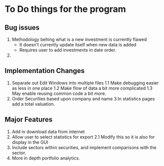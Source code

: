 # To Do things for the program


## Bug issues

1. Methodology behing what is a new investment is currently flawed
	- It doesn't currently update itself when new data is added
	- Requires user to add investments in date order.
2. 

## Implementation Changes

1. Separate out Edit Windows into multiple files
	1.1 Make debugging easier as less in one place
	1.2 Make flow of data a bit more complicated 
	1.3 May enable reusing common code a bit more.
2. Order Securities based upon company and name
3.In statistics pages add a total valuation.

## Major Features

1. Add in download data from internet
2. Allow user to select statistics for export
	2.1 Modify this so it is also for display in the GUI
3. Include sectors within securities, and implement comparisons with the sector.
4. More in depth portfolio analytics.
